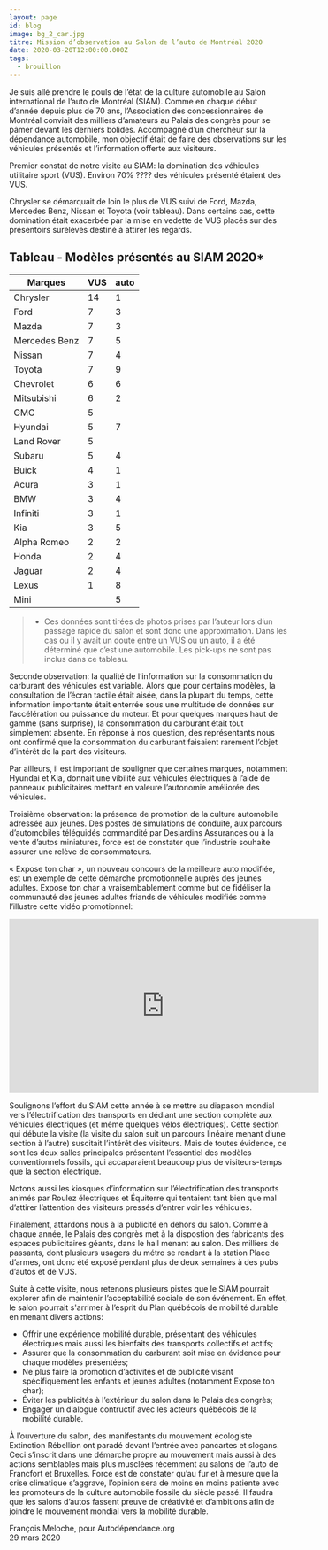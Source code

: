```yaml
---
layout: page
id: blog
image: bg_2_car.jpg
titre: Mission d’observation au Salon de l’auto de Montréal 2020
date: 2020-03-20T12:00:00.000Z
tags:
  - brouillon
---
```

Je suis allé prendre le pouls de l’état de la culture automobile au Salon international de l’auto de Montréal (SIAM). Comme en chaque début d’année depuis plus de 70 ans, l’Association des concessionnaires de Montréal conviait des milliers d’amateurs au Palais des congrès pour  se pâmer devant les derniers bolides. Accompagné d’un chercheur sur la dépendance automobile, mon objectif était de faire des observations sur les véhicules présentés et l’information offerte aux visiteurs.

Premier constat de notre visite au SIAM: la domination des véhicules utilitaire sport (VUS). Environ 70% ???? des véhicules présenté étaient des VUS.

Chrysler se démarquait de loin le plus de VUS suivi de Ford, Mazda, Mercedes Benz, Nissan et Toyota (voir tableau). Dans certains cas, cette domination était exacerbée par la mise en vedette de VUS placés sur des présentoirs surélevés destiné à attirer les regards.

## Tableau - Modèles présentés au SIAM 2020*

| Marques       | VUS | auto |
|---------------|-----|------|
| Chrysler      | 14  | 1    |
| Ford          | 7   | 3    |
| Mazda         | 7   | 3    |
| Mercedes Benz | 7   | 5    |
| Nissan        | 7   | 4    |
| Toyota        | 7   | 9    |
| Chevrolet     | 6   | 6    |
| Mitsubishi    | 6   | 2    |
| GMC           | 5   |      |
| Hyundai       | 5   | 7    |
| Land Rover    | 5   |      |
| Subaru        | 5   | 4    |
| Buick         | 4   | 1    |
| Acura         | 3   | 1    |
| BMW           | 3   | 4    |
| Infiniti      | 3   | 1    |
| Kia           | 3   | 5    |
| Alpha Romeo   | 2   | 2    |
| Honda         | 2   | 4    |
| Jaguar        | 2   | 4    |
| Lexus         | 1   | 8    |
| Mini          |     | 5    |

> * Ces données sont tirées de photos prises par l’auteur lors d’un passage rapide du salon et sont donc une approximation. Dans les cas ou il y avait un doute entre un VUS ou un auto, il a été déterminé que c’est une automobile. Les pick-ups ne sont pas inclus dans ce tableau.

Seconde observation: la qualité de l’information sur la consommation du carburant des véhicules est variable. Alors que pour certains modèles, la consultation de l’écran tactile était aisée, dans la plupart du temps, cette information importante était enterrée sous une multitude de données sur l’accélération ou puissance du moteur. Et pour quelques marques haut de gamme (sans surprise), la consommation du carburant était tout simplement absente. En réponse à nos question, des représentants nous ont  confirmé que la consommation du carburant faisaient rarement l’objet d’intérêt de la part des visiteurs.

Par ailleurs, il est important de souligner que certaines marques, notamment Hyundai et Kia, donnait une vibilité aux véhicules électriques à l’aide de panneaux publicitaires mettant en valeure l’autonomie améliorée des véhicules.

Troisième observation: la présence de promotion de la culture automobile adressée aux  jeunes. Des postes de simulations de conduite, aux parcours d’automobiles téléguidés commandité par Desjardins Assurances ou à la vente d’autos miniatures, force est de constater que l’industrie souhaite assurer une relève de consommateurs.

« Expose ton char », un nouveau concours de la meilleure auto modifiée, est un exemple de cette démarche promotionnelle auprès des jeunes adultes. Expose ton char a vraisembablement comme but de fidéliser la communauté des jeunes adultes friands de véhicules modifiés comme l’illustre cette vidéo promotionnel:

<iframe width="560" height="315" src="https://www.youtube.com/embed/g-fdkaCp7UU" frameborder="0" allow="accelerometer; autoplay; encrypted-media; gyroscope; picture-in-picture" allowfullscreen></iframe>

Soulignons l’effort du SIAM cette année à se mettre au diapason mondial vers l’électrification des transports en dédiant une section complète aux véhicules électriques (et même quelques vélos électriques). Cette section qui débute la visite (la visite du salon suit un parcours linéaire menant d’une section à l’autre) suscitait l’intérêt des visiteurs. Mais de toutes évidence, ce sont  les deux salles principales présentant l’essentiel des modèles conventionnels fossils, qui accaparaient beaucoup plus de visiteurs-temps que la section électrique.

Notons aussi les kiosques d’information sur l’électrification des transports animés par Roulez électriques et Équiterre qui tentaient tant bien que mal d’attirer l’attention des visiteurs pressés d’entrer voir les véhicules.

Finalement, attardons nous à la publicité en dehors du salon. Comme à chaque année, le Palais des congrès met à la dispostion des fabricants des espaces publicitaires géants, dans le hall menant au salon. Des milliers de passants, dont plusieurs usagers du métro se rendant à la station Place d’armes, ont donc été exposé pendant plus de deux semaines à des pubs d’autos et de VUS.

Suite à cette visite, nous retenons plusieurs pistes que le SIAM pourrait explorer afin de maintenir l’acceptabilité sociale de son événement. En effet, le salon pourrait s'arrimer à l’esprit du Plan québécois de mobilité durable en menant divers actions:

* Offrir une expérience mobilité durable, présentant des véhicules électriques mais aussi les bienfaits des transports collectifs et actifs;
* Assurer que la consommation du carburant soit mise en évidence pour chaque modèles présentées;
* Ne plus faire la promotion d’activités et de publicité visant spécifiquement les enfants et jeunes adultes (notamment Expose ton char);
* Éviter les publicités à l’extérieur du salon dans le Palais des congrès;
* Engager un dialogue contructif avec les acteurs québécois de la mobilité durable.

À l’ouverture du salon, des manifestants du mouvement écologiste Extinction Rébellion ont paradé devant l’entrée avec pancartes et slogans. Ceci s’inscrit dans une démarche propre au mouvement mais aussi à des actions semblables mais plus musclées récemment au salons de l’auto de Francfort et Bruxelles. Force est de constater qu’au fur et à mesure que la crise climatique s’aggrave, l’opinion sera de moins en moins patiente avec les promoteurs de la  culture automobile fossile du siècle passé. Il faudra que les salons d’autos fassent preuve de créativité et d’ambitions afin de joindre le mouvement mondial vers la mobilité durable.

François Meloche, pour Autodépendance.org<br/>
29 mars 2020
